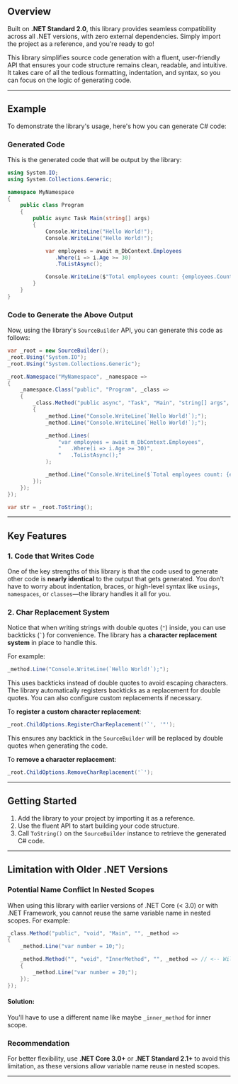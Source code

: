 ## Overview

Built on **.NET Standard 2.0**, this library provides seamless compatibility across all .NET versions, with zero external dependencies. Simply import the project as a reference, and you're ready to go!

This library simplifies source code generation with a fluent, user-friendly API that ensures your code structure remains clean, readable, and intuitive. It takes care of all the tedious formatting, indentation, and syntax, so you can focus on the logic of generating code.

---

## Example

To demonstrate the library's usage, here's how you can generate C# code:

### **Generated Code**

This is the generated code that will be output by the library:

```csharp
using System.IO;
using System.Collections.Generic;

namespace MyNamespace
{
    public class Program
    {
        public async Task Main(string[] args)
        {
            Console.WriteLine("Hello World!");
            Console.WriteLine("Hello World!");

            var employees = await m_DbContext.Employees
               .Where(i => i.Age >= 30)
               .ToListAsync();

            Console.WriteLine($"Total employees count: {employees.Count}");
        }
    }
}
```

### **Code to Generate the Above Output**

Now, using the library's `SourceBuilder` API, you can generate this code as follows:

```csharp
var _root = new SourceBuilder();
_root.Using("System.IO");
_root.Using("System.Collections.Generic");

_root.Namespace("MyNamespace", _namespace =>
{
    _namespace.Class("public", "Program", _class =>
    {
        _class.Method("public async", "Task", "Main", "string[] args", _method =>
        {
            _method.Line("Console.WriteLine(`Hello World!`);");
            _method.Line("Console.WriteLine(`Hello World!`);");

            _method.Lines(
                "var employees = await m_DbContext.Employees",
                "   .Where(i => i.Age >= 30)",
                "   .ToListAsync();"
            );

            _method.Line("Console.WriteLine($`Total employees count: {employees.Count}`);");
        });
    });
});

var str = _root.ToString();
```

---

## Key Features

### **1. Code that Writes Code**

One of the key strengths of this library is that the code used to generate other code is **nearly identical** to the output that gets generated. You don't have to worry about indentation, braces, or high-level syntax like `usings`, `namespaces`, or `classes`—the library handles it all for you.

### **2. Char Replacement System**

Notice that when writing strings with double quotes (`"`) inside, you can use backticks (`` ` ``) for convenience. The library has a **character replacement system** in place to handle this.

For example:
```csharp
_method.Line("Console.WriteLine(`Hello World!`);");
```

This uses backticks instead of double quotes to avoid escaping characters. The library automatically registers backticks as a replacement for double quotes. You can also configure custom replacements if necessary.

To **register a custom character replacement**:
```csharp
_root.ChildOptions.RegisterCharReplacement('`', '"');
```

This ensures any backtick in the `SourceBuilder` will be replaced by double quotes when generating the code.

To **remove a character replacement**:
```csharp
_root.ChildOptions.RemoveCharReplacement('`');
```

---

## Getting Started

1. Add the library to your project by importing it as a reference.
2. Use the fluent API to start building your code structure.
3. Call `ToString()` on the `SourceBuilder` instance to retrieve the generated C# code.

---

## Limitation with Older .NET Versions

### **Potential Name Conflict In Nested Scopes**

When using this library with earlier versions of .NET Core (< 3.0) or with .NET Framework, you cannot reuse the same variable name in nested scopes. For example:

```csharp
_class.Method("public", "void", "Main", "", _method =>
{
    _method.Line("var number = 10;");

    _method.Method("", "void", "InnerMethod", "", _method => // <-- Will give `A local or parameter named '_method' cannot be declared in this scope because that name is used in an enclosing local scope to define a local or parameter` syntax error.
    {
        _method.Line("var number = 20;");
    });
});
```

#### **Solution:**

You'll have to use a different name like maybe `_inner_method` for inner scope.

### **Recommendation**

For better flexibility, use **.NET Core 3.0+** or **.NET Standard 2.1+** to avoid this limitation, as these versions allow variable name reuse in nested scopes.

---
